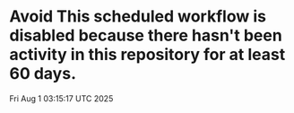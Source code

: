 # Avoid This scheduled workflow is disabled because there hasn't been activity in this repository for at least 60 days.
Fri Aug  1 03:15:17 UTC 2025
